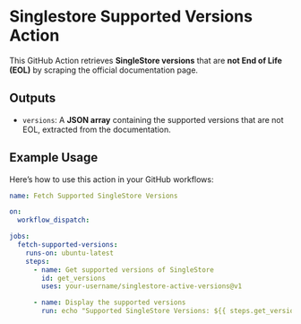 # Singlestore Supported Versions Action

This GitHub Action retrieves **SingleStore versions** that are **not End of Life (EOL)** by scraping the official documentation page.

## Outputs

- `versions`: A **JSON array** containing the supported versions that are not EOL, extracted from the documentation.

## Example Usage

Here’s how to use this action in your GitHub workflows:

```yaml
name: Fetch Supported SingleStore Versions

on:
  workflow_dispatch:

jobs:
  fetch-supported-versions:
    runs-on: ubuntu-latest
    steps:
      - name: Get supported versions of SingleStore
        id: get_versions
        uses: your-username/singlestore-active-versions@v1

      - name: Display the supported versions
        run: echo "Supported SingleStore Versions: ${{ steps.get_versions.outputs.versions }}"

